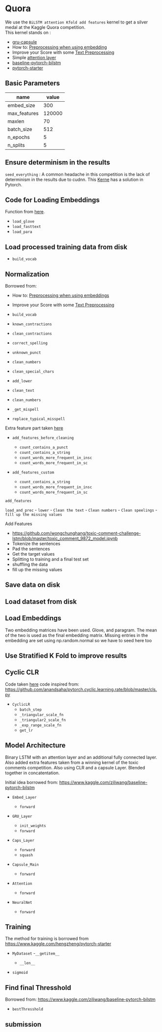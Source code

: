 # Quora

We use the `BiLSTM attention Kfold add features` kernel to get a silver medal at the Kaggle Quora competition.  
This kernel stands on : 
- [gru-capsule](https://www.kaggle.com/gmhost/gru-capsule)
- How to: [Preprocessing when using embedding](https://www.kaggle.com/christofhenkel/how-to-preprocessing-when-using-embeddings)
- Improve your Score with some [Text Preprocessing](https://www.kaggle.com/theoviel/improve-your-score-with-some-text-preprocessing)
- Simple [attention layer](https://github.com/mttk/rnn-classifier/blob/master/model.py)
- [baseline-pytorch-bilstm](https://www.kaggle.com/ziliwang/baseline-pytorch-bilstm)
- [pytorch-starter](https://www.kaggle.com/hengzheng/pytorch-starter)

## Basic Parameters

| name         | value  | 
|--------------|--------|
| embed_size   | 300    |
| max_features | 120000 |
| maxlen       | 70     |
| batch_size   | 512    |
| n_epochs     | 5      |
| n_splits     | 5      |

## Ensure determinism in the results 
`seed_everything` : A common headache in this competition is the lack of determinism in the results due to cudnn. This [Kerne](https://www.kaggle.com/hengzheng/pytorch-starter) has a solution in Pytorch.  



## Code for Loading Embeddings
Function from [here](https://www.kaggle.com/gmhost/gru-capsule).
- `load_glove`
- `load_fasttext`
- `load_para`

## Load processed training data from disk
- `build_vocab`

## Normalization

Borrowed from:
- How to: [Preprocessing when using embeddings](https://www.kaggle.com/christofhenkel/how-to-preprocessing-when-using-embeddings)
- Improve your Score with some [Text Preprocessing](https://www.kaggle.com/theoviel/improve-your-score-with-some-text-preprocessing)

- `build_vocab`
- `known_contractions`
- `clean_contractions`
- `correct_spelling`
- `unknown_punct`
- `clean_numbers`
- `clean_special_chars`
- `add_lower`
- `clean_text`
- `clean_numbers`
- `_get_mispell`
- `replace_typical_misspell`

Extra feature part taken [here](https://github.com/wongchunghang/toxic-comment-challenge-lstm/blob/master/toxic_comment_9872_model.ipynb)

- `add_features_before_cleaning`
    - `count_contains_a_punct`
    - `count_contains_a_string`
    - `count_words_more_frequent_in_insc`
    - `count_words_more_frequent_in_sc`

- `add_features_custom`
    - `count_contains_a_string`
    - `count_words_more_frequent_in_insc`
    - `count_words_more_frequent_in_sc`

`add_features`

`load_and_prec`
    - `lower`
    - `Clean the text`
    - `Clean numbers`
    - `Clean speelings`
    - `fill up the missing values`

Add Features
- https://github.com/wongchunghang/toxic-comment-challenge-lstm/blob/master/toxic_comment_9872_model.ipynb
- Tokenize the sentences
- Pad the sentences 
- Get the target values
- Splitting to training and a final test set
- shuffling the data
- fill up the missing values


## Save data on disk

## Load dataset from disk


## Load Embeddings

Two embedding matrices have been used. Glove, and paragram. The mean of the two is used as the final embedding matrix.
Missing entries in the embedding are set using np.random.normal so we have to seed here too


## Use Stratified K Fold to improve results


## Cyclic CLR

Code taken [here](https://www.kaggle.com/dannykliu/lstm-with-attention-clr-in-pytorch)
code inspired from: https://github.com/anandsaha/pytorch.cyclic.learning.rate/blob/master/cls.py
- `CyclicLR`
    - `batch_step`
    - `_triangular_scale_fn`
    - `_triangular2_scale_fn`
    - `_exp_range_scale_fn`
    - `get_lr`


## Model Architecture

Binary LSTM with an attention layer and an additional fully connected layer. Also added extra features taken from a winning kernel of the toxic comments competition. Also using CLR and a capsule Layer. Blended together in concatentation.

Initial idea borrowed from: https://www.kaggle.com/ziliwang/baseline-pytorch-bilstm
- `Embed_Layer`
    - `forward`

- `GRU_Layer`
    - `init_weights`
    - `forward`

- `Caps_Layer`
    - `forward`
    - `squash`

- `Capsule_Main`
    - `forward`

- `Attention`
    - `forward`

- `NeuralNet`
    - `forward`

## Training

The method for training is borrowed from https://www.kaggle.com/hengzheng/pytorch-starter
- `MyDataset`
    -`__getitem__`
    - `__len__`

- `sigmoid`


## Find final Thresshold

Borrowed from: https://www.kaggle.com/ziliwang/baseline-pytorch-bilstm
- `bestThresshold`

## submission 
